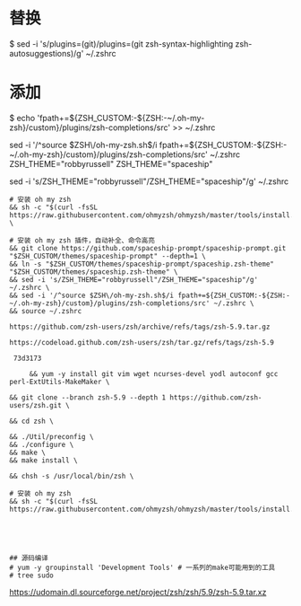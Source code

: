 # 替换

$ sed -i 's/plugins=(git)/plugins=(git zsh-syntax-highlighting zsh-autosuggestions)/g' ~/.zshrc

# 添加

$ echo 'fpath+=${ZSH_CUSTOM:-${ZSH:-~/.oh-my-zsh}/custom}/plugins/zsh-completions/src' >> ~/.zshrc

sed -i '/^source $ZSH\/oh-my-zsh.sh$/i fpath+=${ZSH_CUSTOM:-${ZSH:-~/.oh-my-zsh}/custom}/plugins/zsh-completions/src' ~/.zshrc
ZSH_THEME="robbyrussell"
ZSH_THEME="spaceship"

sed -i 's/ZSH_THEME="robbyrussell"/ZSH_THEME="spaceship"/g' ~/.zshrc

    # 安装 oh my zsh
    && sh -c "$(curl -fsSL https://raw.githubusercontent.com/ohmyzsh/ohmyzsh/master/tools/install.sh)" \

    # 安装 oh my zsh 插件，自动补全、命令高亮
    && git clone https://github.com/spaceship-prompt/spaceship-prompt.git "$ZSH_CUSTOM/themes/spaceship-prompt" --depth=1 \
    && ln -s "$ZSH_CUSTOM/themes/spaceship-prompt/spaceship.zsh-theme" "$ZSH_CUSTOM/themes/spaceship.zsh-theme" \
    && sed -i 's/ZSH_THEME="robbyrussell"/ZSH_THEME="spaceship"/g'  ~/.zshrc \
    && sed -i '/^source $ZSH\/oh-my-zsh.sh$/i fpath+=${ZSH_CUSTOM:-${ZSH:-~/.oh-my-zsh}/custom}/plugins/zsh-completions/src' ~/.zshrc \
    && source ~/.zshrc

    https://github.com/zsh-users/zsh/archive/refs/tags/zsh-5.9.tar.gz

    https://codeload.github.com/zsh-users/zsh/tar.gz/refs/tags/zsh-5.9

     73d3173

         && yum -y install git vim wget ncurses-devel yodl autoconf gcc perl-ExtUtils-MakeMaker \

    && git clone --branch zsh-5.9 --depth 1 https://github.com/zsh-users/zsh.git \

    && cd zsh \

    && ./Util/preconfig \
    && ./configure \
    && make \
    && make install \

    && chsh -s /usr/local/bin/zsh \

    # 安装 oh my zsh
    && sh -c "$(curl -fsSL https://raw.githubusercontent.com/ohmyzsh/ohmyzsh/master/tools/install.sh)"





    ## 源码编译
    # yum -y groupinstall 'Development Tools' # 一系列的make可能用到的工具
    # tree sudo

https://udomain.dl.sourceforge.net/project/zsh/zsh/5.9/zsh-5.9.tar.xz
